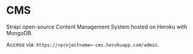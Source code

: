 # CMS

Strapi open-source Content Management System hosted on Heroku with MongoDB.

Access via: `https://<projectname>-cms.herokuapp.com/admin`.
